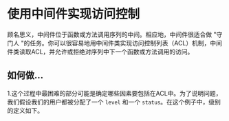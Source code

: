 # 使用中间件实现访问控制

顾名思义，中间件位于函数或方法调用序列的中间。相应地，中间件很适合做 "守门人 "的任务。你可以很容易地用中间件类实现访问控制列表（ACL）机制，中间件类读取ACL，并允许或拒绝对序列中下一个函数或方法调用的访问。

## 如何做...

1.这个过程中最困难的部分可能是确定哪些因素要包括在ACL中。为了说明问题，我们假设我们的用户都被分配了一个 `level` 和一个 `status`。在这个例子中，级别的定义如下。

